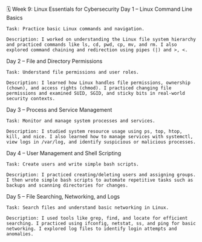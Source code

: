 🗓️ Week 9: Linux Essentials for Cybersecurity
Day 1 – Linux Command Line Basics

    Task: Practice basic Linux commands and navigation.

    Description: I worked on understanding the Linux file system hierarchy and practiced commands like ls, cd, pwd, cp, mv, and rm. I also explored command chaining and redirection using pipes (|) and >, <.

Day 2 – File and Directory Permissions

    Task: Understand file permissions and user roles.

    Description: I learned how Linux handles file permissions, ownership (chown), and access rights (chmod). I practiced changing file permissions and examined SUID, SGID, and sticky bits in real-world security contexts.

Day 3 – Process and Service Management

    Task: Monitor and manage system processes and services.

    Description: I studied system resource usage using ps, top, htop, kill, and nice. I also learned how to manage services with systemctl, view logs in /var/log, and identify suspicious or malicious processes.

Day 4 – User Management and Shell Scripting

    Task: Create users and write simple bash scripts.

    Description: I practiced creating/deleting users and assigning groups. I then wrote simple bash scripts to automate repetitive tasks such as backups and scanning directories for changes.

Day 5 – File Searching, Networking, and Logs

    Task: Search files and understand basic networking in Linux.

    Description: I used tools like grep, find, and locate for efficient searching. I practiced using ifconfig, netstat, ss, and ping for basic networking. I explored log files to identify login attempts and anomalies.

